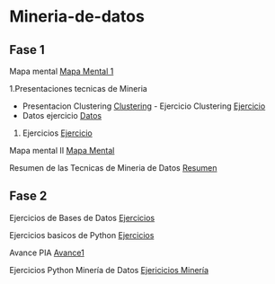# Mineria-de-datos
## Fase 1
Mapa mental [Mapa Mental 1](https://github.com/vanessaodlr/Mineria-de-datos/blob/master/MapaMental_1_1810699.pdf)

1.Presentaciones tecnicas de Mineria 
  - Presentacion Clustering [Clustering](https://github.com/patyarvizu/Mineria-de-datos/blob/master/Presentacion_Clustering_002_(Con_Ejercicio).pdf)
			                    - Ejercicio Clustering [Ejercicio](https://github.com/patyarvizu/Mineria-de-datos/blob/master/EjercicioClustering.ipynb)
  - Datos ejercicio [Datos](https://github.com/patyarvizu/Mineria-de-datos/blob/master/cars.csv)

1. Ejercicios [Ejercicio](https://github.com/gnoelopez/MineriaDeDatos/blob/master/Ejercicios1_1_002.pdf)

Mapa mental II [Mapa Mental](https://github.com/vanessaodlr/Mineria-de-datos/blob/master/MapaMental_2_1810699.pdf)


Resumen de las Tecnicas de Mineria de Datos [Resumen](https://github.com/vanessaodlr/Mineria-de-datos/blob/master/Resumen_TecnicasdeMineriadeDatos_1810699.pdf)

## Fase 2
Ejercicios de Bases de Datos [Ejercicios](https://github.com/vanessaodlr/Mineria-de-datos/blob/master/An%C3%A1lisisBD_1810699.pdf)

Ejercicios basicos de Python [Ejercicios](https://github.com/vanessaodlr/Mineria-de-datos/blob/master/PythonB%C3%A1sico_1810699.ipynb)

Avance PIA [Avance1](https://github.com/gnoelopez/MineriaDeDatos/blob/master/Avance1-PIA_13_002.pdf)

Ejercicios Python Minería de Datos [Ejericicios Minería](https://github.com/gnoelopez/MineriaDeDatos/blob/master/Ejercicios%20Python%20Miner%C3%ADa%20de%20Datos.ipynb)
